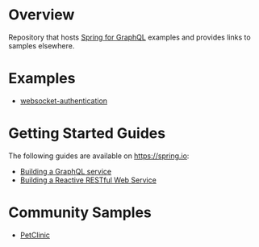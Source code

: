 
# Overview

Repository that hosts [Spring for GraphQL](https://github.com/spring-projects/spring-graphql) examples and provides links to samples elsewhere.

# Examples

- [websocket-authentication](websocket-authentication)

# Getting Started Guides

The following guides are available on https://spring.io:

* [Building a GraphQL service](https://spring.io/guides/gs/graphql-server/)
* [Building a Reactive RESTful Web Service](https://spring.io/guides/gs/reactive-rest-service/)

# Community Samples

- [PetClinic](https://github.com/spring-petclinic/spring-petclinic-graphql)
